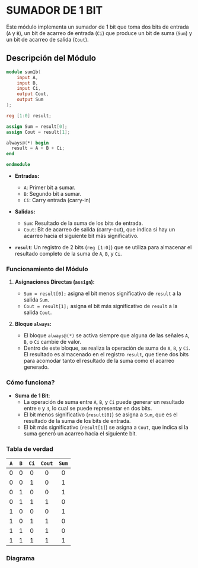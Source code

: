 # SUMADOR DE 1 BIT

Este módulo implementa un sumador de 1 bit que toma dos bits de entrada (`A` y `B`), un bit de acarreo de entrada (`Ci`) que produce un bit de suma (`Sum`) y un bit de acarreo de salida (`Cout`).

## Descripción del Módulo

```verilog
module sum1b(
    input A, 
    input B, 
    input Ci,
    output Cout,
    output Sum
);

reg [1:0] result;

assign Sum = result[0];
assign Cout = result[1];

always@(*) begin
  result = A + B + Ci;
end

endmodule
```

- **Entradas:**
  - `A`: Primer bit a sumar.
  - `B`: Segundo bit a sumar.
  - `Ci`: Carry entrada (carry-in)

- **Salidas:**
  - `Sum`: Resultado de la suma de los bits de entrada.
  - `Cout`: Bit de acarreo de salida (carry-out), que indica si hay un acarreo hacia el siguiente bit más significativo.

- **`result`**: Un registro de 2 bits (`reg [1:0]`) que se utiliza para almacenar el resultado completo de la suma de `A`, `B`, y `Ci`.

### Funcionamiento del Módulo

1. **Asignaciones Directas (`assign`):**
   - `Sum = result[0];` asigna el bit menos significativo de `result` a la salida `Sum`.
   - `Cout = result[1];` asigna el bit más significativo de `result` a la salida `Cout`.

2. **Bloque `always`:**
   - El bloque `always@(*)` se activa siempre que alguna de las señales `A`, `B`, o `Ci` cambie de valor.
   - Dentro de este bloque, se realiza la operación de suma de `A`, `B`, y `Ci`. El resultado es almacenado en el registro `result`, que tiene dos bits para acomodar tanto el resultado de la suma como el acarreo generado.

### Cómo funciona?

- **Suma de 1 Bit**: 
  - La operación de suma entre `A`, `B`, y `Ci` puede generar un resultado entre `0` y `3`, lo cual se puede representar en dos bits.
  - El bit menos significativo (`result[0]`) se asigna a `Sum`, que es el resultado de la suma de los bits de entrada.
  - El bit más significativo (`result[1]`) se asigna a `Cout`, que indica si la suma generó un acarreo hacia el siguiente bit.

### Tabla de verdad

| `A` | `B` | `Ci` | `Cout` | `Sum` |
|:---:|:---:|:---:|:------:|:-----:|
|  0  |  0  |  0  |    0   |   0   |
|  0  |  0  |  1  |    0   |   1   |
|  0  |  1  |  0  |    0   |   1   |
|  0  |  1  |  1  |    1   |   0   |
|  1  |  0  |  0  |    0   |   1   |
|  1  |  0  |  1  |    1   |   0   |
|  1  |  1  |  0  |    1   |   0   |
|  1  |  1  |  1  |    1   |   1   |

### Diagrama

